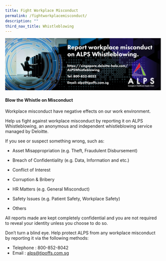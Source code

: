 ```yaml
---
title: Fight Workplace Misconduct
permalink: /fightworkplacemisconduct/
description: ""
third_nav_title: Whistleblowing
---
```

[![](/images/Whistleblowing/alps_whistleblowing_banner_1280x427.png)](https://singapore.deloitte-halo.com/MOHHWhistleblowing/)

#### Blow the Whistle on Misconduct
####   
Workplace misconduct have negative effects on our work environment.

Help us fight against workplace misconduct by reporting it on ALPS Whistleblowing, an anonymous and independent whistleblowing service managed by Deloitte.

  

If you see or suspect something wrong, such as:

* Asset Misappropriation (e.g. Theft, Fraudulent Disbursement)

* Breach of Confidentiality (e.g. Data, Information and etc.)

* Conflict of Interest

* Corruption & Bribery

* HR Matters (e.g. General Misconduct)

* Safety Issues (e.g. Patient Safety, Workplace Safety)
* Others

  

All reports made are kept completely confidential and you are not required to reveal your identity unless you choose to do so.

Don’t turn a blind eye. Help protect ALPS from any workplace misconduct by reporting it via the following methods:

* Telephone : 800-852-8042
* Email  : [alps@tipoffs.com.sg](mailto:alps@tipoffs.com.sg)